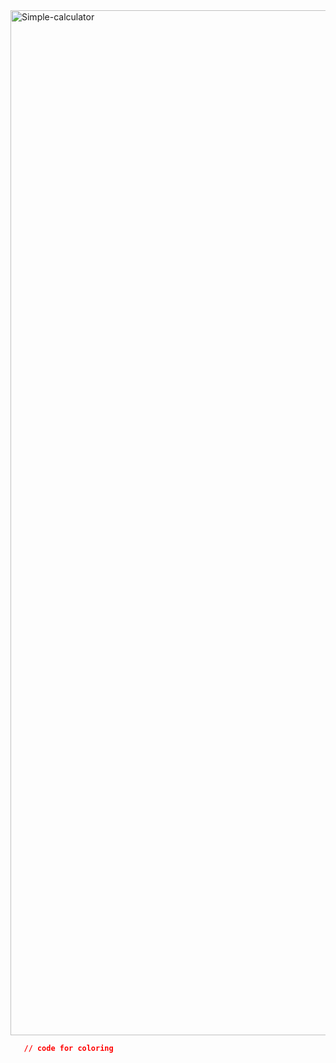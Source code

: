 
<img width="720" height="1640" alt="Simple-calculator" src="https://github.com/user-attachments/assets/69c09728-90e3-4afb-a2cd-a14c20aba550" />

```css
   // code for coloring
```
